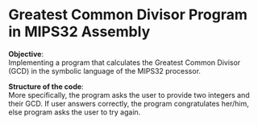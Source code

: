 # Greatest Common Divisor Program in MIPS32 Assembly


**Objective**:  
Implementing a program that calculates the Greatest Common Divisor (GCD) in the symbolic language of the MIPS32 processor. 

**Structure of the code**:  
More specifically, the program asks the user to provide two integers and their GCD. If user answers correctly, the program congratulates her/him, else program asks the user to try again.
